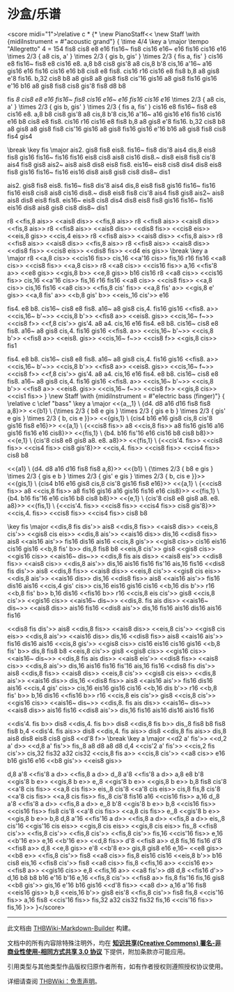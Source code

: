 # 沙盒/乐谱

<!-- source html: G:\repos\THBWiki-Markdown-Builder\THBWikiMarkdown\Temp\main\9\91\ns0%3A%E6%B2%99%E7%9B%92%2F%E4%B9%90%E8%B0%B1.html -->



  
&lt;score midi="1"&gt;\relative c * {* 
\new PianoStaff&lt;&lt;
\new Staff \with {midiInstrument = #"acoustic grand"} { \time 4/4 \key a \major \tempo "Allegretto" 4 = 154
fis8 cis8 e8 e16 fis16~ fis8 cis16 e16~ e16 fis16 cis16 e16
\times 2/3 { a8 cis, a' } \times 2/3 { gis b, gis' } \times 2/3 { fis a, fis' } cis16 e8 fis16~
fis8 e8 cis16 e8. a,8 b8 cis8 gis'8
a8 cis,8 b'8 cis,16 a'16~ a16 gis16 e16 fis16 cis16 e16 b8
cis8 e8 fis8. cis16 r16 cis16 e8 fis8 b,8
a8 gis8 e'8 fis16. b,32 cis8 b8 a8 gis8
a8 gis8 fis8 cis'16 gis16 a8 gis8 fis16 gis16 e'16 b16
a8 gis8 fis8 cis8 gis'8 fis8 d8 b8
  
  
fis *8 cis8 e8 e16 fis16~ fis8 cis16 e16~ e16 fis16 cis16 e16* 
\times 2/3 { a8 cis, a' } \times 2/3 { gis b, gis' } \times 2/3 { fis a, fis' } cis16 e8 fis16~
fis8 e8 cis16 e8. a,8 b8 cis8 gis'8
a8 cis,8 b'8 cis,16 a'16~ a16 gis16 e16 fis16 cis16 e16 b8
cis8 e8 fis8. cis16 r16 cis16 e8 fis8 b,8
a8 gis8 e'8 fis16. b,32 cis8 b8 a8 gis8
a8 gis8 fis8 cis'16 gis16 a8 gis8 fis16 gis16 e'16 b16
a8 gis8 fis8 cis8 fis4 gis4
  
  
\break \key fis \major
ais2. gis8 fis8
eis8. fis16~ fis8 dis'8 ais4 dis,8 eis8
fis8 gis16 fis16~ fis16 fis16 eis8 cis8 ais8 cis16 dis8.~
dis8 eis8 fis8 cis'8 ais4 fis8 gis8
ais2~ ais8 ais8 dis8 eis8
fis8. eis16~ eis8 cis8 dis4 dis8 eis8
fis8 gis16 fis16~ fis16 eis16 dis8 ais8 gis8 cis8 dis8~
dis1
  
  
ais2. gis8 fis8
eis8. fis16~ fis8 dis'8 ais4 dis,8 eis8
fis8 gis16 fis16~ fis16 fis16 eis8 cis8 ais8 cis16 dis8.~
dis8 eis8 fis8 cis'8 ais4 fis8 gis8
ais2~ ais8 ais8 dis8 eis8
fis8. eis16~ eis8 cis8 dis4 dis8 eis8
fis8 gis16 fis16~ fis16 eis16 dis8 ais8 gis8 cis8 dis8~
dis1
  
  
r8 &lt;&lt;fis,8 ais&gt;&gt; &lt;&lt;ais8 dis&gt;&gt; &lt;&lt;fis,8 ais&gt;&gt; r8 &lt;&lt;fis8 ais&gt;&gt; &lt;&lt;ais8 dis&gt;&gt; &lt;&lt;fis,8 ais&gt;&gt;
r8 &lt;&lt;fis8 ais&gt;&gt; &lt;&lt;ais8 dis&gt;&gt; &lt;&lt;dis8 fis&gt;&gt; &lt;&lt;cis8 eis&gt;&gt; &lt;&lt;eis,8 gis&gt;&gt; &lt;&lt;cis,4 eis&gt;&gt;
r8 &lt;&lt;fis8 ais&gt;&gt; &lt;&lt;ais8 dis&gt;&gt; &lt;&lt;fis,8 ais&gt;&gt; r8 &lt;&lt;fis8 ais&gt;&gt; &lt;&lt;ais8 dis&gt;&gt; &lt;&lt;fis,8 ais&gt;&gt;
r8 &lt;&lt;fis8 ais&gt;&gt; &lt;&lt;ais8 dis&gt;&gt; &lt;&lt;dis8 fis&gt;&gt; &lt;&lt;cis8 eis&gt;&gt; &lt;&lt;dis8 fis&gt;&gt; &lt;&lt;d4 eis gis&gt;&gt;
\break \key a \major
r8 &lt;&lt;a,8 cis&gt;&gt; &lt;&lt;cis16 fis&gt;&gt; cis,16 &lt;&lt;a'16 cis&gt;&gt; fis,16 r16 fis16 &lt;&lt;a8 cis&gt;&gt; &lt;&lt;cis8 fis&gt;&gt; &lt;&lt;a,8 cis&gt;&gt;
r8 &lt;&lt;a8 cis&gt;&gt; &lt;&lt;cis16 fis&gt;&gt; a,16 &lt;&lt;fis'8 a&gt;&gt; &lt;&lt;e8 gis&gt;&gt; &lt;&lt;gis,8 b&gt;&gt; &lt;&lt;e,8 gis&gt;&gt; b16 cis16
r8 &lt;&lt;a8 cis&gt;&gt; &lt;&lt;cis16 fis&gt;&gt; cis,16 &lt;&lt;a'16 cis&gt;&gt; fis,16 r16 fis16 &lt;&lt;a8 cis&gt;&gt; &lt;&lt;cis8 fis&gt;&gt; &lt;&lt;a,8 cis&gt;&gt;
cis,16 fis16 &lt;&lt;a8 cis&gt;&gt; &lt;&lt;fis,8 cis' fis&gt;&gt; &lt;&lt;a,8 fis' a&gt;&gt; &lt;&lt;gis,8 e' gis&gt;&gt; &lt;&lt;a,8 fis' a&gt;&gt; &lt;&lt;b,8 gis' b&gt;&gt; &lt;&lt;eis,,16 cis'&gt;&gt; e16
  
  
fis4. e8 b8. cis16~ cis8 e8
fis8. a16~ a8 gis8 cis,4. fis16 gis16
&lt;&lt;fis8. a&gt;&gt; &lt;&lt;cis,16~ b'~&gt;&gt; &lt;&lt;cis,8 b'&gt;&gt; &lt;&lt;fis8 a&gt;&gt; &lt;&lt;eis8. gis&gt;&gt; &lt;&lt;cis,16~ f~&gt;&gt; &lt;&lt;cis8 f&gt;&gt; &lt;&lt;f,8 cis'&gt;&gt;
gis'4. a8 a4. cis,16 e16
fis4. e8 b8. cis16~ cis8 e8
fis8. a16~ a8 gis8 cis,4. fis16 gis16
&lt;&lt;fis8. a&gt;&gt; &lt;&lt;cis,16~ b'~&gt;&gt; &lt;&lt;cis,8 b'&gt;&gt; &lt;&lt;fis8 a&gt;&gt; &lt;&lt;eis8. gis&gt;&gt; &lt;&lt;cis,16~ f~&gt;&gt; &lt;&lt;cis8 f&gt;&gt; &lt;&lt;gis,8 cis&gt;&gt;
fis1
  
  
fis4. e8 b8. cis16~ cis8 e8
fis8. a16~ a8 gis8 cis,4. fis16 gis16
&lt;&lt;fis8. a&gt;&gt; &lt;&lt;cis,16~ b'~&gt;&gt; &lt;&lt;cis,8 b'&gt;&gt; &lt;&lt;fis8 a&gt;&gt; &lt;&lt;eis8. gis&gt;&gt; &lt;&lt;cis,16~ f~&gt;&gt; &lt;&lt;cis8 f&gt;&gt; &lt;&lt;f,8 cis'&gt;&gt;
gis'4. a8 a4. cis,16 e16
fis4. e8 b8. cis16~ cis8 e8
fis8. a16~ a8 gis8 cis,4. fis16 gis16
&lt;&lt;fis8. a&gt;&gt; &lt;&lt;cis,16~ b'~&gt;&gt; &lt;&lt;cis,8 b'&gt;&gt; &lt;&lt;fis8 a&gt;&gt; &lt;&lt;eis8. gis&gt;&gt; &lt;&lt;cis,16~ f~&gt;&gt; &lt;&lt;cis8 f&gt;&gt; &lt;&lt;gis,8 cis&gt;&gt;
&lt;&lt;cis1 fis&gt;&gt;
}
\new Staff \with {midiInstrument = #"electric bass (finger)"} { \relative c \clef "bass" \key a \major
&lt;&lt;{a,,,1} \\ {d4. d8 a16 d16 fis8 fis8 a,8}&gt;&gt;
&lt;&lt;{b1} \\ {\times 2/3 { b8 e gis } \times 2/3 { gis e b } \times 2/3 { gis' e gis } \times 2/3 { b, cis e }}&gt;&gt;
&lt;&lt;{gis,1} \\ {cis4 b16 e16 gis8 cis,8 cis'8 gis16 fis8 e16}&gt;&gt;
&lt;&lt;{a,1} \\ {&lt;&lt;cis8 fis&gt;&gt; a8 &lt;&lt;cis,8 fis&gt;&gt; a8 fis16 gis16 a16 gis16 fis16 e16 cis8}&gt;&gt;
&lt;&lt;{fis,1} \\ {b4. b16 fis'16 e16 cis16 b8 cis8 b8}&gt;&gt;
&lt;&lt;{e,1} \\ {cis'8 cis8 e8 gis8 a8. e8. a8}&gt;&gt;
&lt;&lt;{fis,1} \\ {&lt;&lt;cis'4. fis&gt;&gt; &lt;&lt;cis8 fis&gt;&gt; &lt;&lt;cis4 fis&gt;&gt; cis8 gis'8}&gt;&gt;
&lt;&lt;cis,4. fis&gt;&gt; &lt;&lt;cis8 fis&gt;&gt; &lt;&lt;cis4 fis&gt;&gt; cis8 b8
  
  
&lt;&lt;{a1} \\ {d4. d8 a16 d16 fis8 fis8 a,8}&gt;&gt;
&lt;&lt;{b1} \\ {\times 2/3 { b8 e gis } \times 2/3 { gis e b } \times 2/3 { gis' e gis } \times 2/3 { b, cis e }}&gt;&gt;
&lt;&lt;{gis,1} \\ {cis4 b16 e16 gis8 cis,8 cis'8 gis16 fis8 e16}&gt;&gt;
&lt;&lt;{a,1} \\ {&lt;&lt;cis8 fis&gt;&gt; a8 &lt;&lt;cis,8 fis&gt;&gt; a8 fis16 gis16 a16 gis16 fis16 e16 cis8}&gt;&gt;
&lt;&lt;{fis,1} \\ {b4. b16 fis'16 e16 cis16 b8 cis8 b8}&gt;&gt;
&lt;&lt;{e,1} \\ {cis'8 cis8 e8 gis8 a8. e8. a8}&gt;&gt;
&lt;&lt;{fis,1} \\ {&lt;&lt;cis'4. fis&gt;&gt; &lt;&lt;cis8 fis&gt;&gt; &lt;&lt;cis4 fis&gt;&gt; cis8 gis'8}&gt;&gt;
&lt;&lt;cis,4. fis&gt;&gt; &lt;&lt;cis8 fis&gt;&gt; &lt;&lt;cis4 fis&gt;&gt; cis8 b8
  
  
\key fis \major
&lt;&lt;dis,8 fis dis'&gt;&gt; ais8 &lt;&lt;dis,8 fis&gt;&gt; &lt;&lt;ais8 dis&gt;&gt; &lt;&lt;eis,8 cis'&gt;&gt; &lt;&lt;gis8 cis eis&gt;&gt; &lt;&lt;dis,8 ais'&gt;&gt; &lt;&lt;ais16 dis&gt;&gt; dis,16
&lt;&lt;dis8 fis&gt;&gt; ais8 &lt;&lt;ais16 ais'&gt;&gt; fis16 dis16 ais16 &lt;&lt;cis,8 gis'&gt;&gt; &lt;&lt;gis8 cis&gt;&gt; cis16 eis16 cis16 gis16
&lt;&lt;b,8 fis' b&gt;&gt; dis,8 fis8 b8 &lt;&lt;eis,8 cis'&gt;&gt; gis8 &lt;&lt;gis8 cis&gt;&gt; &lt;&lt;gis16 cis&gt;&gt; &lt;&lt;ais16~ dis~&gt;&gt;
&lt;&lt;dis,8 fis ais dis&gt;&gt; &lt;&lt;ais8 eis'&gt;&gt; &lt;&lt;dis8 fis&gt;&gt; &lt;&lt;ais8 cis&gt;&gt; &lt;&lt;dis,8 ais'&gt;&gt; dis,16 ais16 fis16 fis'16 ais,16 fis16
&lt;&lt;dis8 fis dis'&gt;&gt; ais8 &lt;&lt;dis,8 fis&gt;&gt; &lt;&lt;ais8 dis&gt;&gt; &lt;&lt;eis,8 cis'&gt;&gt; &lt;&lt;gis8 cis eis&gt;&gt; &lt;&lt;dis,8 ais'&gt;&gt; &lt;&lt;ais16 dis&gt;&gt; dis,16
&lt;&lt;dis8 fis&gt;&gt; ais8 &lt;&lt;ais16 ais'&gt;&gt; fis16 dis16 ais16 &lt;&lt;cis,4 gis' cis&gt;&gt; cis,16 eis16 gis16 cis16
&lt;&lt;b,16 dis b'&gt;&gt; r16 &lt;&lt;b,8 fis' b&gt;&gt; b,16 dis16 &lt;&lt;fis16 b&gt;&gt; r16 &lt;&lt;cis,8 eis cis'&gt;&gt; gis8 &lt;&lt;cis,8 cis'&gt;&gt; &lt;&lt;gis16 cis&gt;&gt; &lt;&lt;ais16~ dis~&gt;&gt;
&lt;&lt;dis,8. fis ais dis&gt;&gt; &lt;&lt;ais16~ dis~&gt;&gt; &lt;&lt;ais8 dis&gt;&gt; ais16 fis16 &lt;&lt;dis8 ais'&gt;&gt; dis,16 fis16 ais16 dis16 ais16 fis16
  
  
&lt;&lt;dis8 fis dis'&gt;&gt; ais8 &lt;&lt;dis,8 fis&gt;&gt; &lt;&lt;ais8 dis&gt;&gt; &lt;&lt;eis,8 cis'&gt;&gt; &lt;&lt;gis8 cis eis&gt;&gt; &lt;&lt;dis,8 ais'&gt;&gt; &lt;&lt;ais16 dis&gt;&gt; dis,16
&lt;&lt;dis8 fis&gt;&gt; ais8 &lt;&lt;ais16 ais'&gt;&gt; fis16 dis16 ais16 &lt;&lt;cis,8 gis'&gt;&gt; &lt;&lt;gis8 cis&gt;&gt; cis16 eis16 cis16 gis16
&lt;&lt;b,8 fis' b&gt;&gt; dis,8 fis8 b8 &lt;&lt;eis,8 cis'&gt;&gt; gis8 &lt;&lt;gis8 cis&gt;&gt; &lt;&lt;gis16 cis&gt;&gt; &lt;&lt;ais16~ dis~&gt;&gt;
&lt;&lt;dis,8 fis ais dis&gt;&gt; &lt;&lt;ais8 eis'&gt;&gt; &lt;&lt;dis8 fis&gt;&gt; &lt;&lt;ais8 cis&gt;&gt; &lt;&lt;dis,8 ais'&gt;&gt; dis,16 ais16 fis16 fis'16 ais,16 fis16
&lt;&lt;dis8 fis dis'&gt;&gt; ais8 &lt;&lt;dis,8 fis&gt;&gt; &lt;&lt;ais8 dis&gt;&gt; &lt;&lt;eis,8 cis'&gt;&gt; &lt;&lt;gis8 cis eis&gt;&gt; &lt;&lt;dis,8 ais'&gt;&gt; &lt;&lt;ais16 dis&gt;&gt; dis,16
&lt;&lt;dis8 fis&gt;&gt; ais8 &lt;&lt;ais16 ais'&gt;&gt; fis16 dis16 ais16 &lt;&lt;cis,4 gis' cis&gt;&gt; cis,16 eis16 gis16 cis16
&lt;&lt;b,16 dis b'&gt;&gt; r16 &lt;&lt;b,8 fis' b&gt;&gt; b,16 dis16 &lt;&lt;fis16 b&gt;&gt; r16 &lt;&lt;cis,8 eis cis'&gt;&gt; gis8 &lt;&lt;cis,8 cis'&gt;&gt; &lt;&lt;gis16 cis&gt;&gt; &lt;&lt;ais16~ dis~&gt;&gt;
&lt;&lt;dis,8. fis ais dis&gt;&gt; &lt;&lt;ais16~ dis~&gt;&gt; &lt;&lt;ais8 dis&gt;&gt; ais16 fis16 &lt;&lt;dis8 ais'&gt;&gt; dis,16 fis16 ais16 dis16 ais16 fis16
  
  
&lt;&lt;dis'4. fis b&gt;&gt; dis8 &lt;&lt;dis,4. fis b&gt;&gt; dis8
&lt;&lt;dis,8 fis b&gt;&gt; dis,,8 fis8 b8 fis8 fis8 b,4
&lt;&lt;dis'4. fis ais&gt;&gt; dis8 &lt;&lt;dis,4. fis ais&gt;&gt; dis8
&lt;&lt;dis,8 fis ais&gt;&gt; dis,8 ais8 dis8 eis8 cis8 gis8 &lt;&lt;d'8 f&gt;&gt;
\break \key a \major
&lt;&lt;d2 a' fis'&gt;&gt; &lt;&lt;d,2 a' d&gt;&gt;
&lt;&lt;d,8 a' fis'&gt;&gt; fis,,8 a8 d8 a8 d8 d,4
&lt;&lt;cis'2 a' fis'&gt;&gt; &lt;&lt;cis,2 fis cis'&gt;&gt;
cis,32 fis32 a32 cis32 &lt;&lt;cis,8 fis a&gt;&gt; &lt;&lt;cis,8 cis'&gt;&gt; &lt;&lt;a8 cis&gt;&gt; e16 b16 gis16 e16 &lt;&lt;b8 gis'&gt;&gt; &lt;&lt;eis8 gis&gt;&gt;
  
  
d,8 a'8 &lt;&lt;fis'8 a d&gt;&gt; &lt;&lt;fis,8 a d&gt;&gt; d,,8 a'8 &lt;&lt;fis'8 a d&gt;&gt; a,8
e8 b'8 &lt;&lt;gis'8 b e&gt;&gt; &lt;&lt;gis,8 b e&gt;&gt; e,,8 &lt;&lt;gis'8 b e&gt;&gt; &lt;&lt;gis,8 b e&gt;&gt; b,8
fis8 cis'8 &lt;&lt;a'8 cis fis&gt;&gt; &lt;&lt;a,8 cis fis&gt;&gt; eis,,8 cis'8 &lt;&lt;a'8 cis eis&gt;&gt; cis,8
fis,8 cis'8 &lt;&lt;a'8 cis fis&gt;&gt; &lt;&lt;a,8 cis fis&gt;&gt; fis,,8 cis'8 fis16 a16  &lt;&lt;cis16 fis&gt;&gt; a,16
d,,8 a'8 &lt;&lt;fis'8 a d&gt;&gt; &lt;&lt;fis,8 a d&gt;&gt; e,,8 b'8 &lt;&lt;gis'8 b e&gt;&gt; b,8  &lt;&lt;cis16 fis&gt;&gt; &lt;&lt;cis16 fis&gt;&gt;
fis8 cis'8 &lt;&lt;a'8 cis fis&gt;&gt; &lt;&lt;a,8 cis fis&gt;&gt; e,,8 &lt;&lt;gis'8 b e&gt;&gt; &lt;&lt;gis,8 b e&gt;&gt; b,8
d,8 a'16 &lt;&lt;fis'16 a d&gt;&gt; &lt;&lt;fis,8 a d&gt;&gt; &lt;&lt;fis,8 a d&gt;&gt; eis,,8 cis'16 &lt;&lt;gis'16 cis eis&gt;&gt; &lt;&lt;gis,8 cis eis&gt;&gt; &lt;&lt;gis,8 cis eis&gt;&gt;
fis,,8 &lt;&lt;fis8 cis'&gt;&gt; &lt;&lt;fis,8 cis'&gt;&gt; &lt;&lt;fis,8 cis'&gt;&gt; &lt;&lt;fis,8 cis'&gt;&gt; fis,16 &lt;&lt;cis'16 fis&gt;&gt; e,16 &lt;&lt;b'16 e&gt;&gt; e,16 &lt;&lt;b'16 e&gt;&gt;
&lt;&lt;d,8 fis&gt;&gt; d'8 &lt;&lt;fis8 a&gt;&gt; d,8 fis,16 fis16 d'8 &lt;&lt;fis8 a&gt;&gt; d,8
&lt;&lt;e,8 gis&gt;&gt; e'8 &lt;&lt;b'8 e&gt;&gt; gis,8 gis8 e16 e,16~ &lt;&lt;e8 gis&gt;&gt; &lt;&lt;b8 e&gt;&gt;
&lt;&lt;fis,8 cis'&gt;&gt; fis8 &lt;&lt;a8 cis&gt;&gt; fis,8 eis16 cis16 &lt;&lt;eis,8 b'&gt;&gt; b16 cis8 eis,16
&lt;&lt;fis8 cis'&gt;&gt; fis8 &lt;&lt;a8 cis&gt;&gt; fis,8 &lt;&lt;fis,16 a&gt;&gt; &lt;&lt;cis16 e&gt;&gt; &lt;&lt;fis8 a&gt;&gt; &lt;&lt;gis16 cis&gt;&gt; e,8 &lt;&lt;fis,16 a&gt;&gt;
&lt;&lt;a8 fis'&gt;&gt; d8 d,8 &lt;&lt;fis16 d'&gt;&gt; d,16 b8 b8 b16 e'16 b'16 e,16
&lt;&lt;fis,8 cis'&gt;&gt; &lt;&lt;fis8 a&gt;&gt; fis,8 fis'16 fis,16 gis8 &lt;&lt;b8 gis'&gt;&gt; gis,16 e'16 b16 gis16
&lt;&lt;d'8 fis&gt;&gt; &lt;&lt;a8 d&gt;&gt; a,16 a'16 fis8 &lt;&lt;eis16 gis&gt;&gt; b,8 &lt;&lt;eis,16 b'&gt;&gt; gis8 eis'8
&lt;&lt;fis,8 cis'&gt;&gt; fis8 fis,8 &lt;&lt;cis'16 fis&gt;&gt; a,16 fis8 &lt;&lt;cis'16 fis&gt;&gt; fis,32 a32 cis32 fis32 fis,16 &lt;&lt;cis'16 fis&gt;&gt; fis,16
}&gt;&gt;
}&lt;/score&gt;
  





---

此文档由 [THBWiki-Markdown-Builder](https://github.com/Delsin-Yu/THBWiki-Markdown-Builder) 构建。

文档中的所有内容除特殊注明外，均在 [**知识共享(Creative Commons) 署名-非商业性使用-相同方式共享 3.0 协议**](https://creativecommons.org/licenses/by-sa/3.0/deed.zh-hans) 下提供，附加条款亦可能应用。

引用类型与其他类型作品版权归原作者所有，如有作者授权则遵照授权协议使用。

详细请查阅 [THBWiki：免责声明](https://thbwiki.cc/THBWiki:%E5%85%8D%E8%B4%A3%E5%A3%B0%E6%98%8E)。


